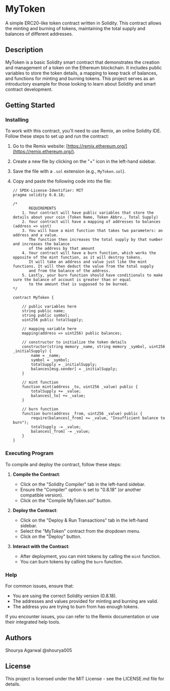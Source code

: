 # MyToken

A simple ERC20-like token contract written in Solidity. This contract allows the minting and burning of tokens, maintaining the total supply and balances of different addresses.

## Description

MyToken is a basic Solidity smart contract that demonstrates the creation and management of a token on the Ethereum blockchain. It includes public variables to store the token details, a mapping to keep track of balances, and functions for minting and burning tokens. This project serves as an introductory example for those looking to learn about Solidity and smart contract development.

## Getting Started

### Installing

To work with this contract, you'll need to use Remix, an online Solidity IDE. Follow these steps to set up and run the contract:

1. Go to the Remix website: [https://remix.ethereum.org/](https://remix.ethereum.org/).
2. Create a new file by clicking on the "+" icon in the left-hand sidebar.
3. Save the file with a `.sol` extension (e.g., `MyToken.sol`).
4. Copy and paste the following code into the file:

    ```solidity
    // SPDX-License-Identifier: MIT
    pragma solidity 0.8.18;

    /*
           REQUIREMENTS
        1. Your contract will have public variables that store the details about your coin (Token Name, Token Abbrv., Total Supply)
        2. Your contract will have a mapping of addresses to balances (address => uint)
        3. You will have a mint function that takes two parameters: an address and a value. 
           The function then increases the total supply by that number and increases the balance 
           of the address by that amount
        4. Your contract will have a burn function, which works the opposite of the mint function, as it will destroy tokens. 
           It will take an address and value just like the mint functions. It will then deduct the value from the total supply 
           and from the balance of the address.
        5. Lastly, your burn function should have conditionals to make sure the balance of account is greater than or equal 
           to the amount that is supposed to be burned.
    */

    contract MyToken {

        // public variables here
        string public name;
        string public symbol;
        uint256 public totalSupply;

        // mapping variable here
        mapping(address => uint256) public balances;

        // constructor to initialize the token details
        constructor(string memory _name, string memory _symbol, uint256 _initialSupply) {
            name = _name;
            symbol = _symbol;
            totalSupply = _initialSupply;
            balances[msg.sender] = _initialSupply;
        }

        // mint function
        function mint(address _to, uint256 _value) public {
            totalSupply += _value;
            balances[_to] += _value;
        }

        // burn function
        function burn(address _from, uint256 _value) public {
            require(balances[_from] >= _value, "Insufficient balance to burn");
            totalSupply -= _value;
            balances[_from] -= _value;
        }
    }
    ```

### Executing Program

To compile and deploy the contract, follow these steps:

1. **Compile the Contract**:
   - Click on the "Solidity Compiler" tab in the left-hand sidebar.
   - Ensure the "Compiler" option is set to "0.8.18" (or another compatible version).
   - Click on the "Compile MyToken.sol" button.

2. **Deploy the Contract**:
   - Click on the "Deploy & Run Transactions" tab in the left-hand sidebar.
   - Select the "MyToken" contract from the dropdown menu.
   - Click on the "Deploy" button.

3. **Interact with the Contract**:
   - After deployment, you can mint tokens by calling the `mint` function.
   - You can burn tokens by calling the `burn` function.

### Help

For common issues, ensure that:

- You are using the correct Solidity version (0.8.18).
- The addresses and values provided for minting and burning are valid.
- The address you are trying to burn from has enough tokens.

If you encounter issues, you can refer to the Remix documentation or use their integrated help tools.

## Authors
Shourya Agarwal
@shourya005

## License

This project is licensed under the MIT License - see the LICENSE.md file for details.
